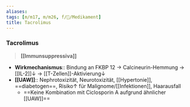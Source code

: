 ```yaml
---
aliases: 
tags: [m/m17, m/m26, f/💊/Medikament]
title: Tacrolimus
---
```

### Tacrolimus
> **[[Immunsuppressiva]]**
- **Wirkmechanismus**:: Bindung an FKBP 12 → Calcineurin-Hemmung → [[IL-2]]↓ → [[T-Zellen]]-Aktivierung↓
- **[[UAW]]**:: Nephrotoxizität, Neurotoxizität, [[Hypertonie]], ==diabetogen==, Risiko↑ für Malignome/[[Infektionen]], Haarausfall
	- ==Keine Kombination mit Ciclosporin A aufgrund ähnlicher [[UAW]]==